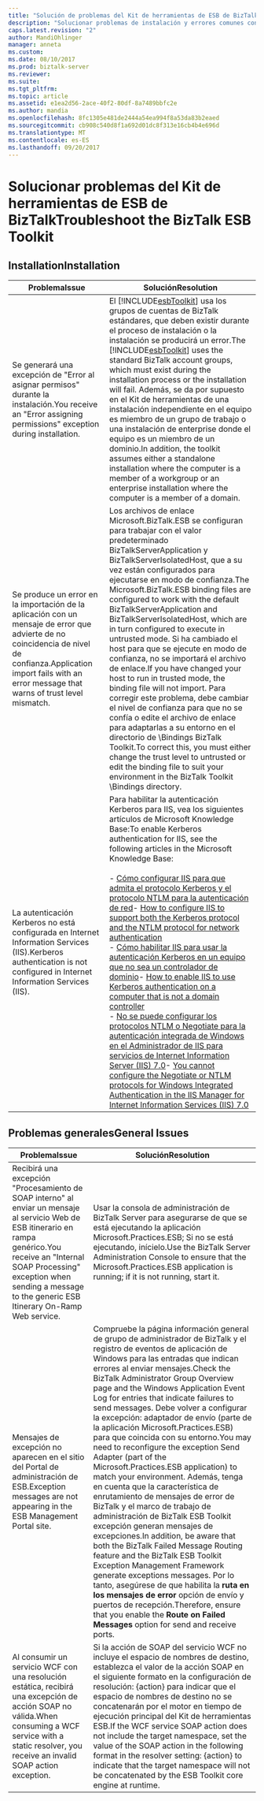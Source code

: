 ```yaml
---
title: "Solución de problemas del Kit de herramientas de ESB de BizTalk | Documentos de Microsoft"
description: "Solucionar problemas de instalación y errores comunes con el Kit de herramientas de ESB en BizTalk Server"
caps.latest.revision: "2"
author: MandiOhlinger
manager: anneta
ms.custom: 
ms.date: 08/10/2017
ms.prod: biztalk-server
ms.reviewer: 
ms.suite: 
ms.tgt_pltfrm: 
ms.topic: article
ms.assetid: e1ea2d56-2ace-40f2-80df-8a7489bbfc2e
ms.author: mandia
ms.openlocfilehash: 8fc1305e481de2444a54ea994f8a53da83b2eaed
ms.sourcegitcommit: cb908c540d8f1a692d01dc8f313e16cb4b4e696d
ms.translationtype: MT
ms.contentlocale: es-ES
ms.lasthandoff: 09/20/2017
---
```

# <a name="troubleshoot-the-biztalk-esb-toolkit"></a><span data-ttu-id="bdab1-103">Solucionar problemas del Kit de herramientas de ESB de BizTalk</span><span class="sxs-lookup"><span data-stu-id="bdab1-103">Troubleshoot the BizTalk ESB Toolkit</span></span>

  
## <a name="installation"></a><span data-ttu-id="bdab1-104">Installation</span><span class="sxs-lookup"><span data-stu-id="bdab1-104">Installation</span></span>  
  
|<span data-ttu-id="bdab1-105">Problema</span><span class="sxs-lookup"><span data-stu-id="bdab1-105">Issue</span></span>|<span data-ttu-id="bdab1-106">Solución</span><span class="sxs-lookup"><span data-stu-id="bdab1-106">Resolution</span></span>|  
|-----------|----------------|  
|<span data-ttu-id="bdab1-107">Se generará una excepción de "Error al asignar permisos" durante la instalación.</span><span class="sxs-lookup"><span data-stu-id="bdab1-107">You receive an "Error assigning permissions" exception during installation.</span></span>|<span data-ttu-id="bdab1-108">El [!INCLUDE[esbToolkit](../includes/esbtoolkit-md.md)] usa los grupos de cuentas de BizTalk estándares, que deben existir durante el proceso de instalación o la instalación se producirá un error.</span><span class="sxs-lookup"><span data-stu-id="bdab1-108">The [!INCLUDE[esbToolkit](../includes/esbtoolkit-md.md)] uses the standard BizTalk account groups, which must exist during the installation process or the installation will fail.</span></span> <span data-ttu-id="bdab1-109">Además, se da por supuesto en el Kit de herramientas de una instalación independiente en el equipo es miembro de un grupo de trabajo o una instalación de enterprise donde el equipo es un miembro de un dominio.</span><span class="sxs-lookup"><span data-stu-id="bdab1-109">In addition, the toolkit assumes either a standalone installation where the computer is a member of a workgroup or an enterprise installation where the computer is a member of a domain.</span></span>|  
|<span data-ttu-id="bdab1-110">Se produce un error en la importación de la aplicación con un mensaje de error que advierte de no coincidencia de nivel de confianza.</span><span class="sxs-lookup"><span data-stu-id="bdab1-110">Application import fails with an error message that warns of trust level mismatch.</span></span>|<span data-ttu-id="bdab1-111">Los archivos de enlace Microsoft.BizTalk.ESB se configuran para trabajar con el valor predeterminado BizTalkServerApplication y BizTalkServerIsolatedHost, que a su vez están configurados para ejecutarse en modo de confianza.</span><span class="sxs-lookup"><span data-stu-id="bdab1-111">The Microsoft.BizTalk.ESB binding files are configured to work with the default BizTalkServerApplication and BizTalkServerIsolatedHost, which are in turn configured to execute in untrusted mode.</span></span> <span data-ttu-id="bdab1-112">Si ha cambiado el host para que se ejecute en modo de confianza, no se importará el archivo de enlace.</span><span class="sxs-lookup"><span data-stu-id="bdab1-112">If you have changed your host to run in trusted mode, the binding file will not import.</span></span> <span data-ttu-id="bdab1-113">Para corregir este problema, debe cambiar el nivel de confianza para que no se confía o edite el archivo de enlace para adaptarlas a su entorno en el directorio de \Bindings BizTalk Toolkit.</span><span class="sxs-lookup"><span data-stu-id="bdab1-113">To correct this, you must either change the trust level to untrusted or edit the binding file to suit your environment in the BizTalk Toolkit \Bindings directory.</span></span>|  
|<span data-ttu-id="bdab1-114">La autenticación Kerberos no está configurada en Internet Information Services (IIS).</span><span class="sxs-lookup"><span data-stu-id="bdab1-114">Kerberos authentication is not configured in Internet Information Services (IIS).</span></span>|<span data-ttu-id="bdab1-115">Para habilitar la autenticación Kerberos para IIS, vea los siguientes artículos de Microsoft Knowledge Base:</span><span class="sxs-lookup"><span data-stu-id="bdab1-115">To enable Kerberos authentication for IIS, see the following articles in the Microsoft Knowledge Base:</span></span><br /><br /> <span data-ttu-id="bdab1-116">-   [Cómo configurar IIS para que admita el protocolo Kerberos y el protocolo NTLM para la autenticación de red](http://go.microsoft.com/fwlink/?LinkId=188566)</span><span class="sxs-lookup"><span data-stu-id="bdab1-116">-   [How to configure IIS to support both the Kerberos protocol and the NTLM protocol for network authentication](http://go.microsoft.com/fwlink/?LinkId=188566)</span></span><br /><span data-ttu-id="bdab1-117">-   [Cómo habilitar IIS para usar la autenticación Kerberos en un equipo que no sea un controlador de dominio](http://go.microsoft.com/fwlink/?LinkId=188567)</span><span class="sxs-lookup"><span data-stu-id="bdab1-117">-   [How to enable IIS to use Kerberos authentication on a computer that is not a domain controller](http://go.microsoft.com/fwlink/?LinkId=188567)</span></span><br /><span data-ttu-id="bdab1-118">-   [No se puede configurar los protocolos NTLM o Negotiate para la autenticación integrada de Windows en el Administrador de IIS para servicios de Internet Information Server (IIS) 7.0](http://go.microsoft.com/fwlink/?LinkId=188568)</span><span class="sxs-lookup"><span data-stu-id="bdab1-118">-   [You cannot configure the Negotiate or NTLM protocols for Windows Integrated Authentication in the IIS Manager for Internet Information Services (IIS) 7.0](http://go.microsoft.com/fwlink/?LinkId=188568)</span></span>|  
  
## <a name="general-issues"></a><span data-ttu-id="bdab1-119">Problemas generales</span><span class="sxs-lookup"><span data-stu-id="bdab1-119">General Issues</span></span>  
  
|<span data-ttu-id="bdab1-120">Problema</span><span class="sxs-lookup"><span data-stu-id="bdab1-120">Issue</span></span>|<span data-ttu-id="bdab1-121">Solución</span><span class="sxs-lookup"><span data-stu-id="bdab1-121">Resolution</span></span>|  
|-----------|----------------|  
|<span data-ttu-id="bdab1-122">Recibirá una excepción "Procesamiento de SOAP interno" al enviar un mensaje al servicio Web de ESB itinerario en rampa genérico.</span><span class="sxs-lookup"><span data-stu-id="bdab1-122">You receive an "Internal SOAP Processing" exception when sending a message to the generic ESB Itinerary On-Ramp Web service.</span></span>|<span data-ttu-id="bdab1-123">Usar la consola de administración de BizTalk Server para asegurarse de que se está ejecutando la aplicación Microsoft.Practices.ESB; Si no se está ejecutando, inícielo.</span><span class="sxs-lookup"><span data-stu-id="bdab1-123">Use the BizTalk Server Administration Console to ensure that the Microsoft.Practices.ESB application is running; if it is not running, start it.</span></span>|  
|<span data-ttu-id="bdab1-124">Mensajes de excepción no aparecen en el sitio del Portal de administración de ESB.</span><span class="sxs-lookup"><span data-stu-id="bdab1-124">Exception messages are not appearing in the ESB Management Portal site.</span></span>|<span data-ttu-id="bdab1-125">Compruebe la página información general de grupo de administrador de BizTalk y el registro de eventos de aplicación de Windows para las entradas que indican errores al enviar mensajes.</span><span class="sxs-lookup"><span data-stu-id="bdab1-125">Check the BizTalk Administrator Group Overview page and the Windows Application Event Log for entries that indicate failures to send messages.</span></span> <span data-ttu-id="bdab1-126">Debe volver a configurar la excepción: adaptador de envío (parte de la aplicación Microsoft.Practices.ESB) para que coincida con su entorno.</span><span class="sxs-lookup"><span data-stu-id="bdab1-126">You may need to reconfigure the exception Send Adapter (part of the Microsoft.Practices.ESB application) to match your environment.</span></span> <span data-ttu-id="bdab1-127">Además, tenga en cuenta que la característica de enrutamiento de mensajes de error de BizTalk y el marco de trabajo de administración de BizTalk ESB Toolkit excepción generan mensajes de excepciones.</span><span class="sxs-lookup"><span data-stu-id="bdab1-127">In addition, be aware that both the BizTalk Failed Message Routing feature and the BizTalk ESB Toolkit Exception Management Framework generate exceptions messages.</span></span> <span data-ttu-id="bdab1-128">Por lo tanto, asegúrese de que habilita la **ruta en los mensajes de error** opción de envío y puertos de recepción.</span><span class="sxs-lookup"><span data-stu-id="bdab1-128">Therefore, ensure that you enable the **Route on Failed Messages** option for send and receive ports.</span></span>|  
|<span data-ttu-id="bdab1-129">Al consumir un servicio WCF con una resolución estática, recibirá una excepción de acción SOAP no válida.</span><span class="sxs-lookup"><span data-stu-id="bdab1-129">When consuming a WCF service with a static resolver, you receive an invalid SOAP action exception.</span></span>|<span data-ttu-id="bdab1-130">Si la acción de SOAP del servicio WCF no incluye el espacio de nombres de destino, establezca el valor de la acción SOAP en el siguiente formato en la configuración de resolución: {action} para indicar que el espacio de nombres de destino no se concatenarán por el motor en tiempo de ejecución principal del Kit de herramientas ESB.</span><span class="sxs-lookup"><span data-stu-id="bdab1-130">If the WCF service SOAP action does not include the target namespace, set the value of the SOAP action in the following format in the resolver setting: {action} to indicate that the target namespace will not be concatenated by the ESB Toolkit core engine at runtime.</span></span>|